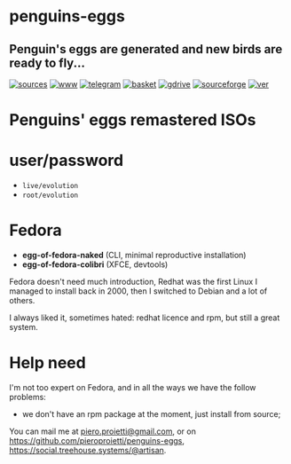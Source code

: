 penguins-eggs
=============

## Penguin&#39;s eggs are generated and new birds are ready to fly...
[![sources](https://img.shields.io/badge/github-sources-cyan)](https://github.com/pieroproietti/penguins-eggs)
[![www](https://img.shields.io/badge/www-blog-cyan)](https://penguins-eggs.net)
[![telegram](https://img.shields.io/badge/telegram-group-cyan)](https://t.me/penguins_eggs)
[![basket](https://img.shields.io/badge/basket-naked-blue)](https://penguins-eggs/basket/)
[![gdrive](https://img.shields.io/badge/gdrive-all-blue)](https://drive.google.com/drive/folders/19fwjvsZiW0Dspu2Iq-fQN0J-PDbKBlYY)
[![sourceforge](https://img.shields.io/badge/sourceforge-all-blue)](https://sourceforge.net/projects/penguins-eggs/files/)
[![ver](https://img.shields.io/npm/v/penguins-eggs.svg)](https://npmjs.org/package/penguins-eggs)

# Penguins' eggs remastered ISOs

# user/password
* ```live/evolution```
* ```root/evolution```

# Fedora

* **egg-of-fedora-naked** (CLI, minimal reproductive installation)
* **egg-of-fedora-colibri** (XFCE, devtools)

Fedora doesn't need much introduction, Redhat was the first Linux I managed to install back in 2000, then I switched to Debian and a lot of others.

I always liked it, sometimes hated: redhat licence and rpm, but still a great system.

# Help need
I'm not too expert on Fedora, and in all the ways we have the follow problems:
* we don't have an rpm package at the moment, just install from source;

You can mail me at piero.proietti@gmail.com, or on https://github.com/pieroproietti/penguins-eggs, https://social.treehouse.systems/@artisan.
